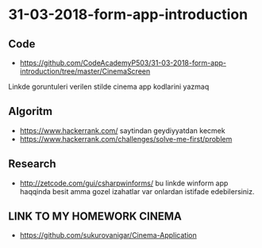 # 31-03-2018-form-app-introduction

## Code

- https://github.com/CodeAcademyP503/31-03-2018-form-app-introduction/tree/master/CinemaScreen

Linkde goruntuleri verilen stilde cinema app kodlarini yazmaq

## Algoritm

- https://www.hackerrank.com/ saytindan geydiyyatdan kecmek
- https://www.hackerrank.com/challenges/solve-me-first/problem 

## Research

- http://zetcode.com/gui/csharpwinforms/ bu linkde winform app haqqinda besit amma gozel izahatlar var onlardan istifade edebilersiniz.
## LINK TO MY HOMEWORK CINEMA
-  https://github.com/sukurovanigar/Cinema-Application

